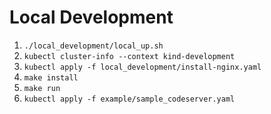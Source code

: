 # Local Development

1. `./local_development/local_up.sh`
2. `kubectl cluster-info --context kind-development`
3. `kubectl apply -f local_development/install-nginx.yaml`
4. `make install`
5. `make run`
6. `kubectl apply -f example/sample_codeserver.yaml`
